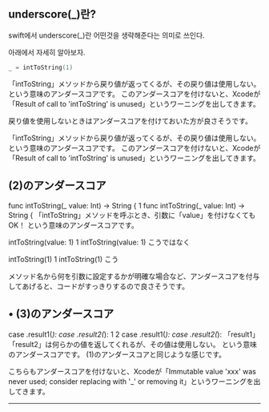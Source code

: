 

## underscore(_)란?

swift에서 underscore(_)란 어떤것을 생략해준다는 의미로 쓰인다.

아래에서 자세히 알아보자.


```swift
_ = intToString(1)
```

「intToString」メソッドから戻り値が返ってくるが、その戻り値は使用しない。
という意味のアンダースコアです。
このアンダースコアを付けないと、Xcodeが「Result of call to 'intToString' is unused」というワーニングを出してきます。

戻り値を使用しないときはアンダースコアを付けておいた方が良さそうです。





「intToString」メソッドから戻り値が返ってくるが、その戻り値は使用しない。
という意味のアンダースコアです。
このアンダースコアを付けないと、Xcodeが「Result of call to 'intToString' is unused」というワーニングを出してきます。


## (2)のアンダースコア

func intToString(_ value: Int) -> String {
1
func intToString(_ value: Int) -> String {
「intToString」メソッドを呼ぶとき、引数に「value」を付けなくてもOK！
という意味のアンダースコアです。

intToString(value: 1)
1
intToString(value: 1)
こうではなく

intToString(1)
1
intToString(1)
こう

メソッド名から何を引数に設定するかが明確な場合など、アンダースコアを付与してあげると、コードがすっきりするので良さそうです。

## • (3)のアンダースコア
case .result1(_):
case .result2(_):
1
2
case .result1(_):
case .result2(_):
「result1」「result2」は何らかの値を返してくれるが、その値は使用しない。
という意味のアンダースコアです。
(1)のアンダースコアと同じような感じです。

こちらもアンダースコアを付けないと、Xcodeが「Immutable value 'xxx' was never used; consider replacing with '_' or removing it」というワーニングを出してきます。


---

[Swiftでとまどった「_」(アンダースコア)]: https://www.indetail.co.jp/blog/170220/


[Swift underscore]: https://hcn1519.github.io/articles/2017-01/swift_underscore

[Swift underscore(_)]: https://medium.com/@codenamehong/swift-underscore-90dcbec5072f